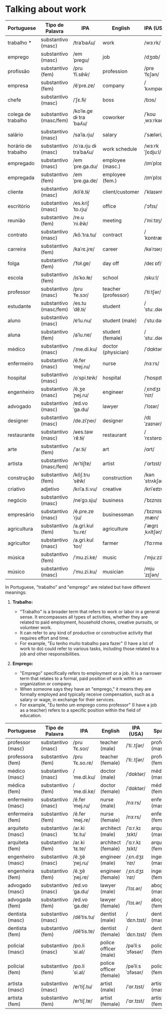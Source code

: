 
# Talking about work


| Portuguese  | Tipo de Palavra    | IPA              | English              | IPA (USA)      | Spanish       | Spanish IPA        | No. |
|-------------|--------------------|------------------|----------------------|---------------|---------------|--------------------|-----|
| trabalho   *| substantivo (masc) | /traˈbaʎu/      | work                 | /wɜːrk/       | trabajo       | /traˈba.xo/     |2136|
| emprego     | substantivo (masc) | /emˈpɾeɡu/      | job                  | /dʒɑb/        | empleo        | /emˈpleo/       |2137|
| profissão   | substantivo (fem)  | /pɾuˈfi.sɐ̃w̃/   | profession           | /prəˈfɛʃən/   | profesión     | /pɾofeˈsjon/     |2138|
| empresa     | substantivo (fem)  | /ẽˈpɾe.zɐ/     | company              | /ˈkʌmpəni/    | empresa       | /emˈpɾesa/       |2139|
| chefe       | substantivo (masc) | /ˈʃɛ.fɨ/        | boss                 | /bɔs/        | jefe, jefa    | /ˈxefe/, /ˈxefa/ |2140|
| colega de trabalho| substantivo (masc/fem) | /koˈle.ɡɐ dɨ traˈbaʎu/ | coworker         | /ˈkoʊˌwɜːrkər/| colega de trabajo | /koˈleɣa ðe traˈba.xo/ | 6   |
| salário           | substantivo (masc) | /saˈla.ɾju/     | salary               | /ˈsæləri/     | salario       | /saˈlaɾjo/      | 7   |
| horário de trabalho| substantivo (masc) | /oˈɾa.ɾju dɨ traˈbaʎu/ | work schedule   | /wɜːrk ˈʃɛdjuːl/ | horario de trabajo | /oˈɾaɾjo ðe traˈba.xo/ | 8   |
| empregado   | substantivo (masc) | /emˈpɾe.ɡa.du/   | employee (masc.)  | /ɪmˈplɔɪi/    | empleado (masc.)  | /emˈpleaðo/      |2135|
| empregada   | substantivo (fem)  | /emˈpɾe.ɡa.dɐ/   | employee (fem.)   | /ɪmˈplɔɪi/    | empleada (fem.)   | /emˈpleaða/      |2135|
| cliente      | substantivo (masc) | /kliˈẽ.tɨ/      | client/customer      | /ˈklaɪənt/    | cliente       | /klienˈte/     | 10  |
| escritório   | substantivo (masc) | /es.kɾiʃˈto.ɾju/ | office               | /ˈɔfɪs/       | oficina       | /oˈfiθina/      |2141|
| reunião      | substantivo (fem)  | /re.uˈni.ɐ̃w̃/   | meeting              | /ˈmiːtɪŋ/      | reunión       | /reuˈnjon/       |w|
| contrato     | substantivo (masc) | /kõ.ˈtɾa.tu/     | contract             | /ˈkɒntrækt/   | contrato      | /konˈtɾato/     |2142|
| carreira     | substantivo (fem)  | /kaˈɾɛ.jɾɐ/     | career               | /kəˈrɪər/     | carrera       | /kaˈreɾa/       | 14  |
| folga        | substantivo (fem)  | /ˈfoɫ.ɡɐ/       | day off              | /deɪ ɒf/       | día libre     | /ˈdia ˈliβɾe/  | 15  |
| escola       | substantivo (fem)  | /isˈko.ɫɐ/      | school    | /skuːl/       | escuela       | /esˈkwela/  |2143|
| professor    | substantivo (masc) | /pɾuˈfe.sɔɾ/     | teacher (professor) | /ˈtiːtʃər/    | profesor      | /pɾoˈfesor/     | 17  |
| estudante | substantivo (masc/fem) | /es.tuˈdɐ̃.tɨ/ | student | /ˈstuː.dənt/ | estudiante | /es.tuˈdjan.te/ |2144|
| aluno   | substantivo (masc) | /ɐˈlu.nu/        | student (male) | /ˈstuːdənt/   | alumno   | /alˈumno/   |2145|
| aluna | substantivo (fem) | /aˈlu.nɐ/ | student (female) | /ˈstuː.dənt/ | alumna | /es.tuˈdjan.te/ |2145|
| médico            | substantivo (masc) | /ˈme.di.ku/      | doctor (physician)  | /ˈdɑktər/     | médico        | /ˈmeðiko/       | 19  |
| enfermeiro        | substantivo (masc) | /ẽ.ferˈmej.ɾu/  | nurse                | /nɜːrs/       | enfermero     | /enfeɾˈmeɾo/    | 20  |
| hospital          | substantivo (masc) | /oˈspi.tɐw̃/     | hospital             | /ˈhɒspɪtl̩/   | hospital      | /ospiˈtal/      | 21  |
| engenheiro        | substantivo (masc) | /ẽ.ʒeˈɲej.ɾu/   | engineer             | /ˌɛndʒɪˈnɪr/  | ingeniero     | /iŋxeˈnjero/    | 22  |
| advogado          | substantivo (masc) | /ɐd.voˈɡa.du/    | lawyer               | /ˈlɔɪər/      | abogado       | /aβoˈɣaðo/      | 23  |
| designer          | substantivo (masc) | /de.ziˈɲeɾ/      | designer             | /dɪˈzaɪnər/   | diseñador     | /disseˈɲaðor/   | 24  |
| restaurante       | substantivo (masc) | /ʁes.tawˈɾɐ̃.tɨ/ | restaurant           | /ˈrɛstərɒnt/  | restaurante   | /restauˈɾante/ | 25  |
| arte              | substantivo (fem)  | /ˈaɾ.tɨ/         | art                  | /ɑrt/         | arte          | /ˈarte/         | 26  |
| artista           | substantivo (masc/fem) | /ɐɾˈtiʃtɐ/  | artist               | /ˈɑrtɪst/     | artista       | /arˈtista/      | 27  |
| construção        | substantivo (fem)  | /kõʃ.tɾuˈsɐ̃w̃/ | construction         | /kənˈstrʌkʃən/| construcción  | /konˈstɾukθjon/ | 28  |
| criativo          | adjetivo           | /kɾiˈa.ti.vu/    | creative             | /kriˈeɪtɪv/   | creativo      | /kɾeaˈtivo/     | 29  |
| negócio           | substantivo (masc) | /neˈɡɔ.sju/      | business             | /ˈbɪznɪs/     | negocio       | /neˈɣoθjo/      | 30  |
| empresário        | substantivo (masc) | /ẽ.pre.zɐˈɾju/  | businessman          | /ˈbɪznɪsˌmæn/ | empresario    | /emprezaˈɾjo/  | 31  |
| agricultura       | substantivo (fem)  | /a.ɡri.kulˈtu.ɾɐ/| agriculture          | /ˈæɡrɪˌkʌltʃər/| agricultura   | /aɡriˈkultuɾa/ | 32  |
| agricultor        | substantivo (masc) | /a.ɡri.kulˈtoɾ/  | farmer               | /ˈfɑːrmər/    | agricultor    | /aɡriˈkultoɾ/  | 33  |
| música            | substantivo (fem)  | /ˈmu.zi.kɐ/      | music                | /ˈmjuːzɪk/    | música        | /ˈmusika/       | 34  |
| músico            | substantivo (masc) | /ˈmu.zi.ku/      | musician             | /mjuˈzɪʃən/   | músico        | /ˈmusiko/       | 35  |

In Portuguese, "trabalho" and "emprego" are related but have different meanings:

1. **Trabalho:**
   - "Trabalho" is a broader term that refers to work or labor in a general sense. It encompasses all types of activities, whether they are related to paid employment, household chores, creative pursuits, or volunteer work.
   - It can refer to any kind of productive or constructive activity that requires effort and time.
   - For example, "Eu tenho muito trabalho para fazer" (I have a lot of work to do) could refer to various tasks, including those related to a job and other responsibilities.

2. **Emprego:**
   - "Emprego" specifically refers to employment or a job. It is a narrower term that relates to a formal, paid position of work within an organization or company.
   - When someone says they have an "emprego," it means they are formally employed and typically receive compensation, such as a salary or wage, in exchange for their services.
   - For example, "Eu tenho um emprego como professor" (I have a job as a teacher) refers to a specific position within the field of education.


| Portuguese      | Tipo de Palavra  | IPA             | English            | IPA (USA)    | Spanish       | Spanish IPA      | No. |
|-----------------|------------------|-----------------|--------------------|-------------|---------------|------------------|-----|
| professor (masc)| substantivo (masc) | /pɾuˈfɛ.soɾ/  | teacher (male)    | /ˈtiː.tʃər/ | profesor (masc)| /pɾo.feˈsoɾ/ |     |
| professora (fem)| substantivo (fem) | /pɾuˈfɛ.so.ɾɐ/ | teacher (female)  | /ˈtiː.tʃər/ | profesora (fem)| /pɾo.feˈso.ɾa/ |     |
| médico (masc)   | substantivo (masc) | /ˈme.di.ku/     | doctor (male)     | /ˈdɑktər/   | médico (masc)  | /ˈmeðiko/      |     |
| médica (fem)    | substantivo (fem) | /ˈme.di.kɐ/     | doctor (female)   | /ˈdɑktər/   | médica (fem)   | /ˈmeðika/      |     |
| enfermeiro (masc)| substantivo (masc) | /ẽ.ferˈmej.ɾu/ | nurse (male)      | /nɜːrs/     | enfermero (masc)| /enfeɾˈmeɾo/   |     |
| enfermeira (fem)| substantivo (fem) | /ẽ.ferˈmej.ɾɐ/ | nurse (female)    | /nɜːrs/     | enfermera (fem)| /enfeɾˈmeɾa/   |     |
| arquiteto (masc)| substantivo (masc) | /aɾ.kiˈtɛ.tu/  | architect (male)  | /ˈɑːr.kɪˌtɛkt/ | arquitecto (masc)| /ar.kiˈtek.to/ |     |
| arquiteta (fem)| substantivo (fem) | /aɾ.kiˈtɛ.tɐ/  | architect (female)| /ˈɑːr.kɪˌtɛkt/ | arquitecta (fem)| /ar.kiˈtek.ta/ |     |
| engenheiro (masc)| substantivo (masc) | /ẽ.ʒẽˈɲej.ɾu/ | engineer (male)   | /ˌɛn.dʒɪˈnɪr/ | ingeniero (masc)| /in.xeˈnjeɾo/  |     |
| engenheira (fem)| substantivo (fem) | /ẽ.ʒẽˈɲej.ɾɐ/ | engineer (female) | /ˌɛn.dʒɪˈnɪr/ | ingeniera (fem)| /in.xeˈnjeɾa/  |     |
| advogado (masc) | substantivo (masc) | /ɐd.voˈɡa.du/  | lawyer (male)     | /ˈlɔɪ.ər/   | abogado (masc) | /a.boˈɣa.ðo/   |     |
| advogada (fem)  | substantivo (fem) | /ɐd.voˈɡa.dɐ/  | lawyer (female)   | /ˈlɔɪ.ər/   | abogada (fem)  | /a.boˈɣa.ða/   |     |
| dentista (masc) | substantivo (masc) | /dẽˈtis.tu/    | dentist (male)    | /ˈdɛn.tɪst/ | dentista (masc)| /denˈtista/    |     |
| dentista (fem)  | substantivo (fem) | /dẽˈtis.tɐ/    | dentist (female)  | /ˈdɛn.tɪst/ | dentista (fem) | /denˈtista/    |     |
| policial (masc) | substantivo (masc) | /po.liˈsi.al/  | police officer (male) | /pəˈliːs ˈɔfəsər/ | policía (fem) | /po.liˈsia/ | |
| policial (fem)  | substantivo (fem) | /po.liˈsi.al/  | police officer (female) | /pəˈliːs ˈɔfəsər/ | policía (fem) | /po.liˈsia/ | |
| artista (masc)  | substantivo (masc) | /ɐɾˈtiʃ.tu/    | artist (male)     | /ˈɑr.tɪst/   | artista (masc) | /arˈtista/     |     |
| artista (fem)   | substantivo (fem) | /ɐɾˈtiʃ.tɐ/    | artist (female)   | /ˈɑr.tɪst/   | artista (fem)  | /arˈtista/     |     |
